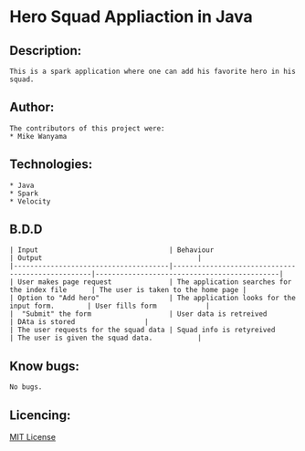 # Hero Squad Appliaction in Java

## Description:
```
This is a spark application where one can add his favorite hero in his squad.
```

## Author:
```
The contributors of this project were:
* Mike Wanyama
```

## Technologies: 
```
* Java
* Spark
* Velocity 
```


## B.D.D
```
| Input                                | Behaviour                                        | Output                                      |
|--------------------------------------|--------------------------------------------------|---------------------------------------------|
| User makes page request              | The application searches for the index file      | The user is taken to the home page |
| Option to "Add hero"                 | The application looks for the input form.        | User fills form            |
|  "Submit" the form                   | User data is retreived                           | DAta is stored                 |
| The user requests for the squad data | Squad info is retyreived                         | The user is given the squad data.           |
```

## Know bugs:
```
No bugs.
```

## Licencing:

[MIT License](https://choosealicense.com/licenses/mit/)
